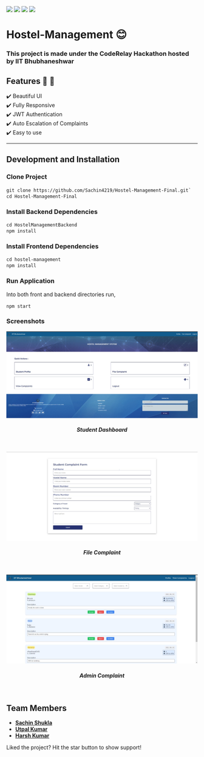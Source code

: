 <img src="https://img.shields.io/badge/MongoDB-4EA94B?style=for-the-badge&logo=mongodb&logoColor=white"> <img src="https://img.shields.io/badge/Express.js-404D59?style=for-the-badge"> <img src="https://img.shields.io/badge/React-20232A?style=for-the-badge&logo=react&logoColor=61DAFB"> <img src="https://img.shields.io/badge/Node.js-43853D?style=for-the-badge&logo=node.js&logoColor=white">

# Hostel-Management :blush:

### This project is made under the CodeRelay Hackathon hosted by IIT Bhubhaneshwar 


## Features :rocket: :vulcan_salute:
:heavy_check_mark: Beautiful UI <br>
:heavy_check_mark: Fully Responsive <br>
:heavy_check_mark: JWT Authentication <br>
:heavy_check_mark: Auto Escalation of Complaints <br>
:heavy_check_mark:  Easy to use <br>

<hr>

## Development and Installation

### Clone Project
```
git clone https://github.com/Sachin4219/Hostel-Management-Final.git`
cd Hostel-Management-Final
```

### Install Backend Dependencies
```
cd HostelManagementBackend
npm install
```

### Install Frontend Dependencies
```
cd hostel-management
npm install
```

### Run Application
Into both front and backend directories run,
```
npm start
```

### Screenshots


![Student Dashborad](https://github.com/Sachin4219/Hostel-Management-Final/blob/main/hostel-management/public/dashboard.jpeg)
<h4 align="center"><em>Student Dashboard</em></h4>
<br>

![Student Dashborad](https://github.com/Sachin4219/Hostel-Management-Final/blob/main/hostel-management/public/file_complaint.jpeg)
<h4 align="center"><em>File Complaint</em></h4>
<br>

![Admin Complaint](https://github.com/Sachin4219/Hostel-Management-Final/blob/main/hostel-management/public/admin_complaint.jpeg)
<h4 align="center"><em>Admin Complaint</em></h4>
<br>


## Team Members
- [**Sachin Shukla**](https://github.com/Sachin4219)
- [**Utpal Kumar**](https://github.com/Utpalk904)
- [**Harsh Kumar**](https://github.com/harshk461)


Liked the project? Hit the star button to show support!


